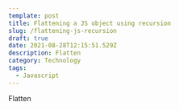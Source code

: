 ```yaml
---
template: post
title: Flattening a JS object using recursion
slug: /flattening-js-recursion
draft: true
date: 2021-08-28T12:15:51.529Z
description: Flatten
category: Technology
tags:
  - Javascript
---
```

Flatten